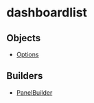 # dashboardlist

## Objects

 * <span class="badge object-type-class"></span> [Options](./object-Options.md)
## Builders

 * <span class="badge builder"></span> [PanelBuilder](./builder-PanelBuilder.md)
